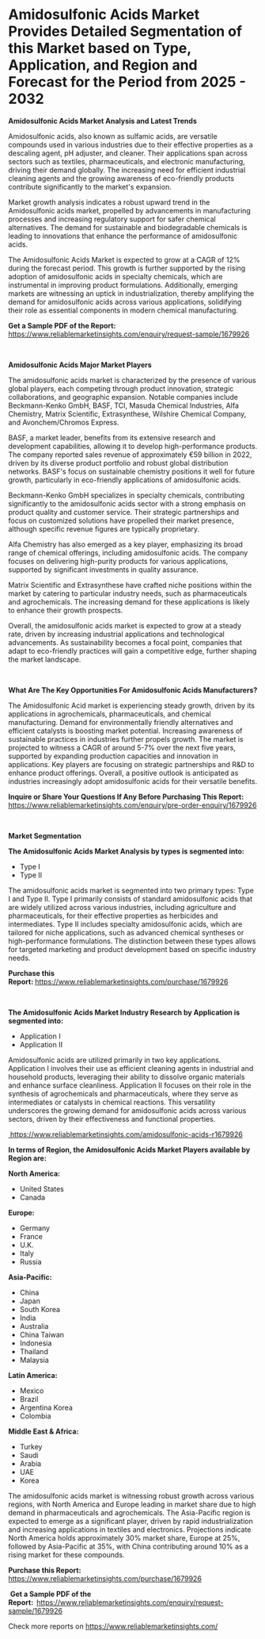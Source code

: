 <p><h1>Amidosulfonic Acids Market Provides Detailed Segmentation of this Market based on Type, Application, and Region and Forecast for the Period from 2025 - 2032</h1></p><p><strong>Amidosulfonic Acids Market Analysis and Latest Trends</strong></p>
<p><p>Amidosulfonic acids, also known as sulfamic acids, are versatile compounds used in various industries due to their effective properties as a descaling agent, pH adjuster, and cleaner. Their applications span across sectors such as textiles, pharmaceuticals, and electronic manufacturing, driving their demand globally. The increasing need for efficient industrial cleaning agents and the growing awareness of eco-friendly products contribute significantly to the market's expansion.</p><p>Market growth analysis indicates a robust upward trend in the Amidosulfonic acids market, propelled by advancements in manufacturing processes and increasing regulatory support for safer chemical alternatives. The demand for sustainable and biodegradable chemicals is leading to innovations that enhance the performance of amidosulfonic acids.</p><p>The Amidosulfonic Acids Market is expected to grow at a CAGR of 12% during the forecast period. This growth is further supported by the rising adoption of amidosulfonic acids in specialty chemicals, which are instrumental in improving product formulations. Additionally, emerging markets are witnessing an uptick in industrialization, thereby amplifying the demand for amidosulfonic acids across various applications, solidifying their role as essential components in modern chemical manufacturing.</p></p>
<p><strong>Get a Sample PDF of the Report:&nbsp;</strong> <a href="https://www.reliablemarketinsights.com/enquiry/request-sample/1679926?utm_campaign=1558&utm_medium=2&utm_source=Github&utm_content=ia&utm_term=25032025&utm_id=amidosulfonic-acids">https://www.reliablemarketinsights.com/enquiry/request-sample/1679926</a></p>
<p>&nbsp;</p>
<p><strong>Amidosulfonic Acids Major Market Players</strong></p>
<p><p>The amidosulfonic acids market is characterized by the presence of various global players, each competing through product innovation, strategic collaborations, and geographic expansion. Notable companies include Beckmann-Kenko GmbH, BASF, TCI, Masuda Chemical Industries, Alfa Chemistry, Matrix Scientific, Extrasynthese, Wilshire Chemical Company, and Avonchem/Chromos Express.</p><p>BASF, a market leader, benefits from its extensive research and development capabilities, allowing it to develop high-performance products. The company reported sales revenue of approximately €59 billion in 2022, driven by its diverse product portfolio and robust global distribution networks. BASF's focus on sustainable chemistry positions it well for future growth, particularly in eco-friendly applications of amidosulfonic acids.</p><p>Beckmann-Kenko GmbH specializes in specialty chemicals, contributing significantly to the amidosulfonic acids sector with a strong emphasis on product quality and customer service. Their strategic partnerships and focus on customized solutions have propelled their market presence, although specific revenue figures are typically proprietary.</p><p>Alfa Chemistry has also emerged as a key player, emphasizing its broad range of chemical offerings, including amidosulfonic acids. The company focuses on delivering high-purity products for various applications, supported by significant investments in quality assurance.</p><p>Matrix Scientific and Extrasynthese have crafted niche positions within the market by catering to particular industry needs, such as pharmaceuticals and agrochemicals. The increasing demand for these applications is likely to enhance their growth prospects.</p><p>Overall, the amidosulfonic acids market is expected to grow at a steady rate, driven by increasing industrial applications and technological advancements. As sustainability becomes a focal point, companies that adapt to eco-friendly practices will gain a competitive edge, further shaping the market landscape.</p></p>
<p>&nbsp;</p>
<p><strong>What Are The Key Opportunities For Amidosulfonic Acids Manufacturers?</strong></p>
<p><p>The Amidosulfonic Acid market is experiencing steady growth, driven by its applications in agrochemicals, pharmaceuticals, and chemical manufacturing. Demand for environmentally friendly alternatives and efficient catalysts is boosting market potential. Increasing awareness of sustainable practices in industries further propels growth. The market is projected to witness a CAGR of around 5-7% over the next five years, supported by expanding production capacities and innovation in applications. Key players are focusing on strategic partnerships and R&D to enhance product offerings. Overall, a positive outlook is anticipated as industries increasingly adopt amidosulfonic acids for their versatile benefits.</p></p>
<p><strong>Inquire or Share Your Questions If Any Before Purchasing This Report:</strong> <a href="https://www.reliablemarketinsights.com/enquiry/pre-order-enquiry/1679926?utm_campaign=1558&utm_medium=2&utm_source=Github&utm_content=ia&utm_term=25032025&utm_id=amidosulfonic-acids">https://www.reliablemarketinsights.com/enquiry/pre-order-enquiry/1679926</a></p>
<p>&nbsp;</p>
<p><strong>Market Segmentation</strong></p>
<p><strong>The Amidosulfonic Acids Market Analysis by types is segmented into:</strong></p>
<p><ul><li>Type I</li><li>Type II</li></ul></p>
<p><p>The amidosulfonic acids market is segmented into two primary types: Type I and Type II. Type I primarily consists of standard amidosulfonic acids that are widely utilized across various industries, including agriculture and pharmaceuticals, for their effective properties as herbicides and intermediates. Type II includes specialty amidosulfonic acids, which are tailored for niche applications, such as advanced chemical syntheses or high-performance formulations. The distinction between these types allows for targeted marketing and product development based on specific industry needs.</p></p>
<p><strong>Purchase this Report:&nbsp;</strong><a href="https://www.reliablemarketinsights.com/purchase/1679926?utm_campaign=1558&utm_medium=2&utm_source=Github&utm_content=ia&utm_term=25032025&utm_id=amidosulfonic-acids">https://www.reliablemarketinsights.com/purchase/1679926</a></p>
<p>&nbsp;</p>
<p><strong>The Amidosulfonic Acids Market Industry Research by Application is segmented into:</strong></p>
<p><ul><li>Application I</li><li>Application II</li></ul></p>
<p><p>Amidosulfonic acids are utilized primarily in two key applications. Application I involves their use as efficient cleaning agents in industrial and household products, leveraging their ability to dissolve organic materials and enhance surface cleanliness. Application II focuses on their role in the synthesis of agrochemicals and pharmaceuticals, where they serve as intermediates or catalysts in chemical reactions. This versatility underscores the growing demand for amidosulfonic acids across various sectors, driven by their effectiveness and functional properties.</p></p>
<p><a href="https://www.reliablemarketinsights.com/amidosulfonic-acids-r1679926?utm_campaign=1558&utm_medium=2&utm_source=Github&utm_content=ia&utm_term=25032025&utm_id=amidosulfonic-acids">&nbsp;https://www.reliablemarketinsights.com/amidosulfonic-acids-r1679926</a></p>
<p><strong>In terms of Region, the Amidosulfonic Acids Market Players available by Region are:</strong></p>
<p>
    <p> <strong> North America: </strong>
        <ul>
            <li>United States</li>
            <li>Canada</li>
        </ul>
        </p> 
    <p> <strong> Europe: </strong>
        <ul>
            <li>Germany</li>
            <li>France</li>
            <li>U.K.</li>
            <li>Italy</li>
            <li>Russia</li>
        </ul>
        </p> 
    <p> <strong> Asia-Pacific: </strong>
        <ul>
            <li>China</li>
            <li>Japan</li>
            <li>South Korea</li>
            <li>India</li>
            <li>Australia</li>
            <li>China Taiwan</li>
            <li>Indonesia</li>
            <li>Thailand</li>
            <li>Malaysia</li>
        </ul>
        </p> 
    <p> <strong> Latin America: </strong>
        <ul>
            <li>Mexico</li>
            <li>Brazil</li>
            <li>Argentina Korea</li>
            <li>Colombia</li>
        </ul>
        </p> 
    <p> <strong> Middle East & Africa: </strong>
        <ul>
            <li>Turkey</li>
            <li>Saudi</li>
            <li>Arabia</li>
            <li>UAE</li>
            <li>Korea</li>
        </ul>
    </p>
    </p>
<p><p>The amidosulfonic acids market is witnessing robust growth across various regions, with North America and Europe leading in market share due to high demand in pharmaceuticals and agrochemicals. The Asia-Pacific region is expected to emerge as a significant player, driven by rapid industrialization and increasing applications in textiles and electronics. Projections indicate North America holds approximately 30% market share, Europe at 25%, followed by Asia-Pacific at 35%, with China contributing around 10% as a rising market for these compounds.</p></p>
<p><strong>Purchase this Report: </strong><a href="https://www.reliablemarketinsights.com/purchase/1679926?utm_campaign=1558&utm_medium=2&utm_source=Github&utm_content=ia&utm_term=25032025&utm_id=amidosulfonic-acids">https://www.reliablemarketinsights.com/purchase/1679926</a></p>
<p>&nbsp;<strong>Get a Sample PDF of the Report:&nbsp;&nbsp;</strong><a href="https://www.reliablemarketinsights.com/enquiry/request-sample/1679926?utm_campaign=1558&utm_medium=2&utm_source=Github&utm_content=ia&utm_term=25032025&utm_id=amidosulfonic-acids">https://www.reliablemarketinsights.com/enquiry/request-sample/1679926</a></p>
<p><strong></strong></p>
<p>Check more reports on <a href="https://www.reliablemarketinsights.com/?utm_campaign=1558&utm_medium=2&utm_source=Github&utm_content=ia&utm_term=25032025&utm_id=amidosulfonic-acids">https://www.reliablemarketinsights.com/</a></p>